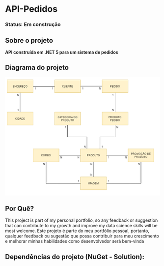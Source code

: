 # API-Pedidos

### Status: Em construção

## Sobre o projeto

**API construída em .NET 5 para um sistema de pedidos**

## Diagrama do projeto 

<p align="center">
  <a href="#">
    <img align="center" width="700" src="Diagram/api_diagram.png" />
  </a>
</p>

## Por Quê?

This project is part of my personal portfolio, so any feedback or suggestion that can contribute to my growth and improve my data science skills will be most welcome.
Este projeto é parte do meu portfólio pessoal, portanto, qualquer feedback ou sugestão que possa contribuir para meu crescimento e melhorar minhas habilidades como desenvolvedor será bem-vinda


## Dependências  do projeto (NuGet - Solution):
